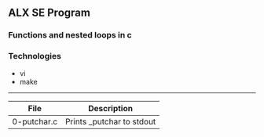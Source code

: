 ## ALX SE Program

### Functions and nested loops in c

### Technologies
- vi
- make
--------------------

| File | Description |
|------|-------------|
| 0-putchar.c | Prints _putchar to stdout |
